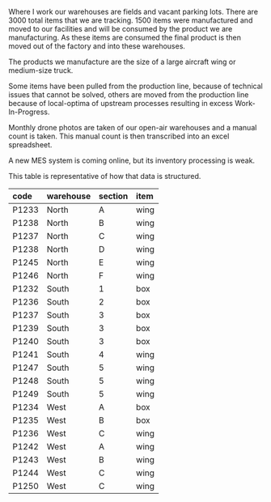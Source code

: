 
Where I work our warehouses are fields and vacant parking lots. There are 3000 total items that we are tracking.  1500 items were manufactured and moved to our facilities and will be consumed by the product we are manufacturing. As these items are consumed the final product is then moved out of the factory and into these warehouses. 

The products we manufacture are the size of a large aircraft wing or medium-size truck. 

Some items have been pulled from the production line, because of technical issues that cannot be solved, others are moved from the production line because of local-optima of upstream processes resulting in excess Work-In-Progress. 

Monthly drone photos are taken of our open-air warehouses and a manual count is taken. This manual count is then transcribed into an excel spreadsheet. 

A new MES system is coming online, but its inventory processing is weak. 

This table is representative of how that data is structured. 

| code  | warehouse | section | item |
| :---- | :-------- | :------ | :--- |
| P1233 | North     | A       | wing |
| P1238 | North     | B       | wing |
| P1237 | North     | C       | wing |
| P1238 | North     | D       | wing |
| P1245 | North     | E       | wing |
| P1246 | North     | F       | wing |
| P1232 | South     | 1       | box  |
| P1236 | South     | 2       | box  |
| P1237 | South     | 3       | box  |
| P1239 | South     | 3       | box  |
| P1240 | South     | 3       | box  |
| P1241 | South     | 4       | wing |
| P1247 | South     | 5       | wing |
| P1248 | South     | 5       | wing |
| P1249 | South     | 5       | wing |
| P1234 | West      | A       | box  |
| P1235 | West      | B       | box  |
| P1236 | West      | C       | wing |
| P1242 | West      | A       | wing |
| P1243 | West      | B       | wing |
| P1244 | West      | C       | wing |
| P1250 | West      | C       | wing |


